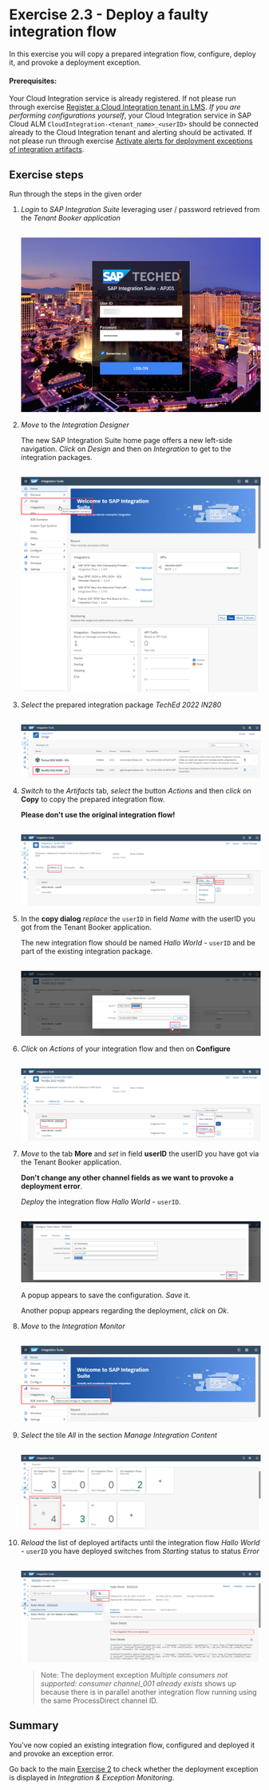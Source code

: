# Exercise 2.3 - Deploy a faulty integration flow

In this exercise you will copy a prepared integration flow, configure, deploy it, and provoke a deployment exception.

#### Prerequisites:

Your Cloud Integration service is already registered. If not please run through exercise [Register a Cloud Integration tenant in LMS](/exercises/ex1/ex11/).
*If you are performing configurations yourself*, your Cloud Integration service in SAP Cloud ALM `CloudIntegration-<tenant_name>_<userID>` should be connected already to the Cloud Integration tenant and alerting should be activated. If not please run through exercise [Activate alerts for deployment exceptions of integration artifacts](/exercises/ex2/ex22/readme.md).



## Exercise steps

Run through the steps in the given order

1. *Login* to *SAP Integration Suite* leveraging user / password retrieved from the *Tenant Booker application*

    <br>![](/exercises/ex2/images/Login.png)

2. *Move* to the *Integration Designer* 

    The new SAP Integration Suite home page offers a new left-side navigation. *Click* on *Design* and then on *Integration* to get to the integration packages. 
    
    <br>![](/exercises/ex2/images/SuiteMoveDesigner.png)
    
3. *Select* the prepared integration package *TechEd 2022 IN280*

    <br>![](/exercises/ex2/images/SuiteDesignerSelectPackage.png)
    
4. *Switch* to the *Artifacts* tab, *select* the button *Actions* and then *click* on **Copy** to copy the prepared integration flow.
    
    **Please don't use the original integration flow!**

    <br>![](/exercises/ex2/images/SuiteArtifactsActionsCopy.png)
  
5. In the **copy dialog** *replace* the `userID` in field *Name* with the userID you got from the Tenant Booker application. 

    The new integration flow should be named *Hallo World -* `userID` and be part of the existing integration package.

    <br>![](/exercises/ex2/images/SuiteDesignerCopyFlow.png)

6. *Click* on *Actions* of your integration flow and then on **Configure**

    <br>![](/exercises/ex2/images/SuiteArtifactsActionsConfigure.png)
    
7. *Move* to the tab **More** and *set* in field **userID** the userID you have got via the Tenant Booker application. 
    
    **Don't change any other channel fields as we want to provoke a deployment error**.
    
    *Deploy* the integration flow *Hallo World -* `userID`.
    
    <br>![](/exercises/ex2/images/SuiteDesignerConfigureUser.png)
    
    A popup appears to save the configuration. *Save* it.
    
    Another popup appears regarding the deployment, *click* on *Ok*.

8. *Move* to the *Integration Monitor* 

    <br>![](/exercises/ex2/images/SuiteMoveMonitor.png)

9. *Select* the tile *All* in the section *Manage Integration Content* 

    <br>![](/exercises/ex2/images/SuiteMonitorMoveToContent.png)

10. *Reload* the list of deployed artifacts until the integration flow *Hallo World -* `userID` you have deployed switches from *Starting* status to status *Error*

    <br>![](/exercises/ex2/images/SuiteMPLConsumer001ExistsAlready.png)

    >
    > Note: The deployment exception *Multiple consumers not supported: consumer channel_001 already exists* shows up because there is in parallel another integration flow running using the same ProcessDirect channel ID. 
    > 

## Summary

You've now copied an existing integration flow, configured and deployed it and provoke an exception error. 

Go back to the main [Exercise 2](/exercises/ex2/) to check whether the deployment exception is displayed in *Integration & Exception Monitoring*.
